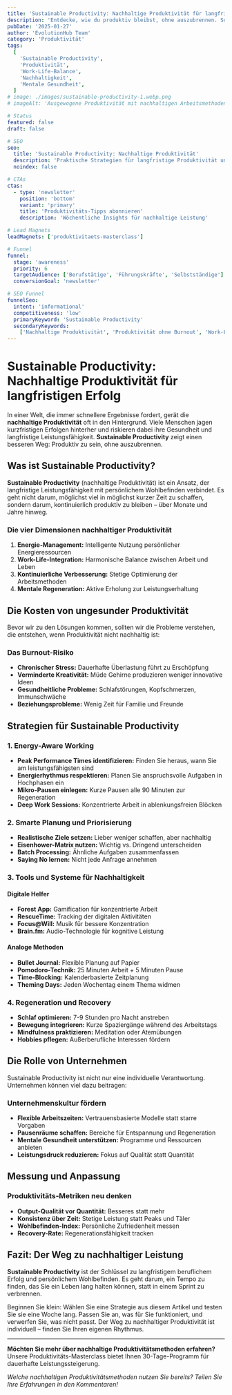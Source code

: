 ```yaml
---
title: 'Sustainable Productivity: Nachhaltige Produktivität für langfristigen Erfolg'
description: 'Entdecke, wie du produktiv bleibst, ohne auszubrennen. Sustainable Productivity verbindet Effizienz mit Wohlbefinden für langfristige Leistungsfähigkeit.'
pubDate: '2025-01-27'
author: 'EvolutionHub Team'
category: 'Produktivität'
tags:
  [
    'Sustainable Productivity',
    'Produktivität',
    'Work-Life-Balance',
    'Nachhaltigkeit',
    'Mentale Gesundheit',
  ]
# image: ./images/sustainable-productivity-1.webp.png
# imageAlt: 'Ausgewogene Produktivität mit nachhaltigen Arbeitsmethoden'

# Status
featured: false
draft: false

# SEO
seo:
  title: 'Sustainable Productivity: Nachhaltige Produktivität'
  description: 'Praktische Strategien für langfristige Produktivität und Wohlbefinden'
  noindex: false

# CTAs
ctas:
  - type: 'newsletter'
    position: 'bottom'
    variant: 'primary'
    title: 'Produktivitäts-Tipps abonnieren'
    description: 'Wöchentliche Insights für nachhaltige Leistung'

# Lead Magnets
leadMagnets: ['produktivitaets-masterclass']

# Funnel
funnel:
  stage: 'awareness'
  priority: 6
  targetAudience: ['Berufstätige', 'Führungskräfte', 'Selbstständige']
  conversionGoal: 'newsletter'

# SEO Funnel
funnelSeo:
  intent: 'informational'
  competitiveness: 'low'
  primaryKeyword: 'Sustainable Productivity'
  secondaryKeywords:
    ['Nachhaltige Produktivität', 'Produktivität ohne Burnout', 'Work-Life-Balance']
---
```


# Sustainable Productivity: Nachhaltige Produktivität für langfristigen Erfolg

In einer Welt, die immer schnellere Ergebnisse fordert, gerät die **nachhaltige Produktivität** oft in den Hintergrund. Viele Menschen jagen kurzfristigen Erfolgen hinterher und riskieren dabei ihre Gesundheit und langfristige Leistungsfähigkeit. **Sustainable Productivity** zeigt einen besseren Weg: Produktiv zu sein, ohne auszubrennen.

## Was ist Sustainable Productivity?

**Sustainable Productivity** (nachhaltige Produktivität) ist ein Ansatz, der langfristige Leistungsfähigkeit mit persönlichem Wohlbefinden verbindet. Es geht nicht darum, möglichst viel in möglichst kurzer Zeit zu schaffen, sondern darum, kontinuierlich produktiv zu bleiben – über Monate und Jahre hinweg.

### Die vier Dimensionen nachhaltiger Produktivität

1. **Energie-Management:** Intelligente Nutzung persönlicher Energieressourcen
2. **Work-Life-Integration:** Harmonische Balance zwischen Arbeit und Leben
3. **Kontinuierliche Verbesserung:** Stetige Optimierung der Arbeitsmethoden
4. **Mentale Regeneration:** Aktive Erholung zur Leistungserhaltung

## Die Kosten von ungesunder Produktivität

Bevor wir zu den Lösungen kommen, sollten wir die Probleme verstehen, die entstehen, wenn Produktivität nicht nachhaltig ist:

### Das Burnout-Risiko

- **Chronischer Stress:** Dauerhafte Überlastung führt zu Erschöpfung
- **Verminderte Kreativität:** Müde Gehirne produzieren weniger innovative Ideen
- **Gesundheitliche Probleme:** Schlafstörungen, Kopfschmerzen, Immunschwäche
- **Beziehungsprobleme:** Wenig Zeit für Familie und Freunde

## Strategien für Sustainable Productivity

### 1. Energy-Aware Working

- **Peak Performance Times identifizieren:** Finden Sie heraus, wann Sie am leistungsfähigsten sind
- **Energierhythmus respektieren:** Planen Sie anspruchsvolle Aufgaben in Hochphasen ein
- **Mikro-Pausen einlegen:** Kurze Pausen alle 90 Minuten zur Regeneration
- **Deep Work Sessions:** Konzentrierte Arbeit in ablenkungsfreien Blöcken

### 2. Smarte Planung und Priorisierung

- **Realistische Ziele setzen:** Lieber weniger schaffen, aber nachhaltig
- **Eisenhower-Matrix nutzen:** Wichtig vs. Dringend unterscheiden
- **Batch Processing:** Ähnliche Aufgaben zusammenfassen
- **Saying No lernen:** Nicht jede Anfrage annehmen

### 3. Tools und Systeme für Nachhaltigkeit

#### Digitale Helfer

- **Forest App:** Gamification für konzentrierte Arbeit
- **RescueTime:** Tracking der digitalen Aktivitäten
- **Focus@Will:** Musik für bessere Konzentration
- **Brain.fm:** Audio-Technologie für kognitive Leistung

#### Analoge Methoden

- **Bullet Journal:** Flexible Planung auf Papier
- **Pomodoro-Technik:** 25 Minuten Arbeit + 5 Minuten Pause
- **Time-Blocking:** Kalenderbasierte Zeitplanung
- **Theming Days:** Jeden Wochentag einem Thema widmen

### 4. Regeneration und Recovery

- **Schlaf optimieren:** 7-9 Stunden pro Nacht anstreben
- **Bewegung integrieren:** Kurze Spaziergänge während des Arbeitstags
- **Mindfulness praktizieren:** Meditation oder Atemübungen
- **Hobbies pflegen:** Außerberufliche Interessen fördern

## Die Rolle von Unternehmen

Sustainable Productivity ist nicht nur eine individuelle Verantwortung. Unternehmen können viel dazu beitragen:

### Unternehmenskultur fördern

- **Flexible Arbeitszeiten:** Vertrauensbasierte Modelle statt starre Vorgaben
- **Pausenräume schaffen:** Bereiche für Entspannung und Regeneration
- **Mentale Gesundheit unterstützen:** Programme und Ressourcen anbieten
- **Leistungsdruck reduzieren:** Fokus auf Qualität statt Quantität

## Messung und Anpassung

### Produktivitäts-Metriken neu denken

- **Output-Qualität vor Quantität:** Besseres statt mehr
- **Konsistenz über Zeit:** Stetige Leistung statt Peaks und Täler
- **Wohlbefinden-Index:** Persönliche Zufriedenheit messen
- **Recovery-Rate:** Regenerationsfähigkeit tracken

## Fazit: Der Weg zu nachhaltiger Leistung

**Sustainable Productivity** ist der Schlüssel zu langfristigem beruflichem Erfolg und persönlichem Wohlbefinden. Es geht darum, ein Tempo zu finden, das Sie ein Leben lang halten können, statt in einem Sprint zu verbrennen.

Beginnen Sie klein: Wählen Sie eine Strategie aus diesem Artikel und testen Sie sie eine Woche lang. Passen Sie an, was für Sie funktioniert, und verwerfen Sie, was nicht passt. Der Weg zu nachhaltiger Produktivität ist individuell – finden Sie Ihren eigenen Rhythmus.

---

**Möchten Sie mehr über nachhaltige Produktivitätsmethoden erfahren?** Unsere Produktivitäts-Masterclass bietet Ihnen 30-Tage-Programm für dauerhafte Leistungssteigerung.

_Welche nachhaltigen Produktivitätsmethoden nutzen Sie bereits? Teilen Sie Ihre Erfahrungen in den Kommentaren!_
